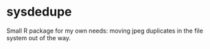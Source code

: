# sysdedupe

Small R package for my own needs: moving jpeg duplicates in the file system out of the way.
